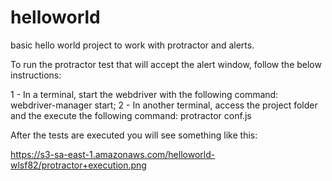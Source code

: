 # helloworld
basic hello world project to work with protractor and alerts.

To run the protractor test that will accept the alert window, follow the below instructions:

1 - In a terminal, start the webdriver with the following command: webdriver-manager start;
2 - In another terminal, access the project folder and the execute the following command: protractor conf.js

After the tests are executed you will see something like this:

https://s3-sa-east-1.amazonaws.com/helloworld-wlsf82/protractor+execution.png

